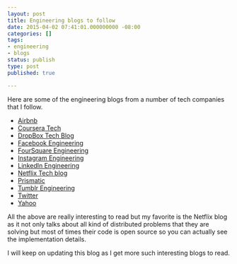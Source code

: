 ```yaml
---
layout: post
title: Engineering blogs to follow
date: 2015-04-02 07:41:01.000000000 -08:00
categories: []
tags:
- engineering
- blogs
status: publish
type: post
published: true

---
```


Here are some of the engineering blogs from a number of tech companies that I follow.

* [Airbnb](http://nerds.airbnb.com)
* [Coursera Tech](https://tech.coursera.org/)
* [DropBox Tech Blog](https://tech.dropbox.com/)
* [Facebook Engineering](https://code.facebook.com/posts/)
* [FourSquare Engineering](http://engineering.foursquare.com/)
* [Instagram Engineering](http://instagram-engineering.tumblr.com/)
* [LinkedIn Engineering](http://engineering.linkedin.com/blog)
* [Netflix Tech blog](http://techblog.netflix.com/)
* [Prismatic](http://blog.getprismatic.com/)
* [Tumblr Engineering](http://engineering.tumblr.com/)
* [Twitter](https://blog.twitter.com/engineering)
* [Yahoo](http://yahooeng.tumblr.com/)

All the above are really interesting to read but my favorite is the Netflix blog as it not only talks about all kind of distributed problems that they are solving but most of times their code is open source so you can actually see the implementation details.

I will keep on updating this blog as I get more such interesting blogs to read.